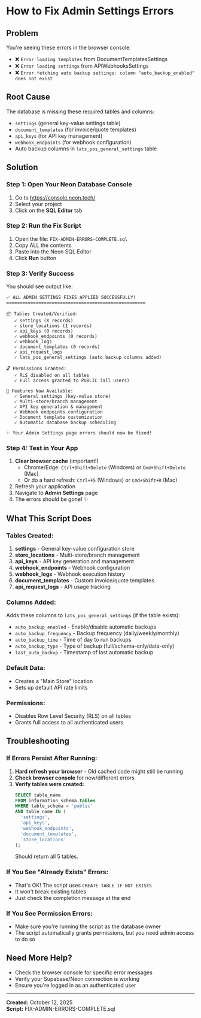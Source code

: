 # How to Fix Admin Settings Errors

## Problem
You're seeing these errors in the browser console:
- ❌ `Error loading templates` from DocumentTemplatesSettings
- ❌ `Error loading settings` from APIWebhooksSettings
- ❌ `Error fetching auto backup settings: column "auto_backup_enabled" does not exist`

## Root Cause
The database is missing these required tables and columns:
- `settings` (general key-value settings table)
- `document_templates` (for invoice/quote templates)
- `api_keys` (for API key management)
- `webhook_endpoints` (for webhook configuration)
- Auto backup columns in `lats_pos_general_settings` table

## Solution

### Step 1: Open Your Neon Database Console
1. Go to https://console.neon.tech/
2. Select your project
3. Click on the **SQL Editor** tab

### Step 2: Run the Fix Script
1. Open the file: `FIX-ADMIN-ERRORS-COMPLETE.sql`
2. Copy ALL the contents
3. Paste into the Neon SQL Editor
4. Click **Run** button

### Step 3: Verify Success
You should see output like:
```
✅ ALL ADMIN SETTINGS FIXES APPLIED SUCCESSFULLY!
====================================================

📦 Tables Created/Verified:
   ✓ settings (X records)
   ✓ store_locations (1 records)
   ✓ api_keys (0 records)
   ✓ webhook_endpoints (0 records)
   ✓ webhook_logs
   ✓ document_templates (0 records)
   ✓ api_request_logs
   ✓ lats_pos_general_settings (auto backup columns added)

🔓 Permissions Granted:
   ✓ RLS disabled on all tables
   ✓ Full access granted to PUBLIC (all users)

🚀 Features Now Available:
   ✓ General settings (key-value store)
   ✓ Multi-store/branch management
   ✓ API key generation & management
   ✓ Webhook endpoints configuration
   ✓ Document template customization
   ✓ Automatic database backup scheduling

✨ Your Admin Settings page errors should now be fixed!
```

### Step 4: Test in Your App
1. **Clear browser cache** (important!)
   - Chrome/Edge: `Ctrl+Shift+Delete` (Windows) or `Cmd+Shift+Delete` (Mac)
   - Or do a hard refresh: `Ctrl+F5` (Windows) or `Cmd+Shift+R` (Mac)
2. Refresh your application
3. Navigate to **Admin Settings** page
4. The errors should be gone! ✨

## What This Script Does

### Tables Created:
1. **settings** - General key-value configuration store
2. **store_locations** - Multi-store/branch management
3. **api_keys** - API key generation and management
4. **webhook_endpoints** - Webhook configuration
5. **webhook_logs** - Webhook execution history
6. **document_templates** - Custom invoice/quote templates
7. **api_request_logs** - API usage tracking

### Columns Added:
Adds these columns to `lats_pos_general_settings` (if the table exists):
- `auto_backup_enabled` - Enable/disable automatic backups
- `auto_backup_frequency` - Backup frequency (daily/weekly/monthly)
- `auto_backup_time` - Time of day to run backups
- `auto_backup_type` - Type of backup (full/schema-only/data-only)
- `last_auto_backup` - Timestamp of last automatic backup

### Default Data:
- Creates a "Main Store" location
- Sets up default API rate limits

### Permissions:
- Disables Row Level Security (RLS) on all tables
- Grants full access to all authenticated users

## Troubleshooting

### If Errors Persist After Running:
1. **Hard refresh your browser** - Old cached code might still be running
2. **Check browser console** for new/different errors
3. **Verify tables were created:**
   ```sql
   SELECT table_name 
   FROM information_schema.tables 
   WHERE table_schema = 'public' 
   AND table_name IN (
     'settings',
     'api_keys',
     'webhook_endpoints',
     'document_templates',
     'store_locations'
   );
   ```
   Should return all 5 tables.

### If You See "Already Exists" Errors:
- That's OK! The script uses `CREATE TABLE IF NOT EXISTS`
- It won't break existing tables
- Just check the completion message at the end

### If You See Permission Errors:
- Make sure you're running the script as the database owner
- The script automatically grants permissions, but you need admin access to do so

## Need More Help?
- Check the browser console for specific error messages
- Verify your Supabase/Neon connection is working
- Ensure you're logged in as an authenticated user

---

**Created:** October 12, 2025  
**Script:** FIX-ADMIN-ERRORS-COMPLETE.sql

